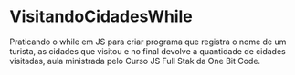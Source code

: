 # VisitandoCidadesWhile
Praticando o while em JS para criar programa que registra o nome de um turista, as cidades que visitou e no final devolve a quantidade de cidades visitadas, aula ministrada pelo Curso JS Full Stak da One Bit Code. 

